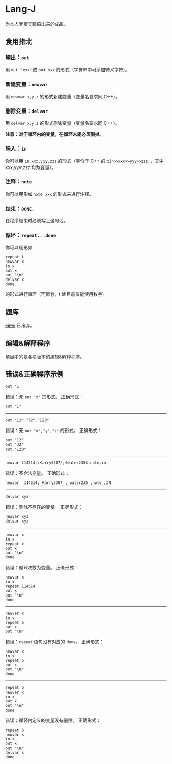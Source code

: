 # Lang-J

为本人闲着无聊搞出来的成品。

## 食用指北
### 输出：`out`

用 `out "xxx"` 或 `out xxx` 的形式（字符串中可添加转义字符）。

### 新建变量：`newvar`

用 `newvar x,y,z` 的形式新建变量（变量名要求同 C++）。

### 删除变量：`delvar`

用 `delvar x,y,z` 的形式删除变量（变量名要求同 C++）。

**注意：对于循环内的变量，在循环末尾必须删掉。**

### 输入：`in`

你可以用 `in xxx,yyy,zzz` 的形式（等价于 C++ 的 `cin>>xxx>>yyy>>zzz;`，其中 xxx,yyy,zzz 均为变量）。

### 注释：`note`

你可以用形如 `note xxx` 的形式来进行注释。

### 结束：`DONE.`

在程序结束时必须写上这句话。

### 循环：`repeat...done`

你可以用形如
```plain
repeat t
newvar x
in x
out x
out "\n"
delvar x
done
```
的形式进行循环（可嵌套，t 处目前仅能使用数字）

## 题库

~~[Link.](https://www.luogu.com.cn/training/136096)~~ 已废弃。

## 编辑&解释程序

项目中的是各项版本的编辑&解释程序。

## 错误&正确程序示例

```plain
out '1'
```
错误：无 `out 'x'` 的形式。
正确形式：
```plain
out "1"
```

---

```plain
out "12","32","123"
```
错误：无 `out "x","y","z"` 的形式。
正确形式：
```plain
out "12"
out "32"
out "123"
```

---

```plain
newvar 114514,\Karry5307/,$water235$,note,in
```
错误：不合法变量。
正确形式：
```plain
newvar _114514,_Karry5307_,_water235_,note_,IN
```

---

```plain
delvar xyz
```
错误：删除不存在的变量。
正确形式：
```plain
newvar xyz
delvar xyz
```

---

```plain
newvar x
in x
repeat x
out x
out "\n"
done
```
错误：循环次数为变量。
正确形式：
```plain
newvar x
in x
repeat 114514
out x
out "\n"
done
```

---

```plain
newvar x
in x
repeat 5
out x
out "\n"
```
错误：`repeat` 语句没有对应的 `done`。
正确形式：
```plain
newvar x
in x
repeat 5
out x
out "\n"
done
```

---

```plain
repeat 5
newvar x
in x
out x
out "\n"
done
```
错误：循环内定义的变量没有删除。
正确形式：
```plain
repeat 5
newvar x
in x
out x
out "\n"
delvar x
done
```
